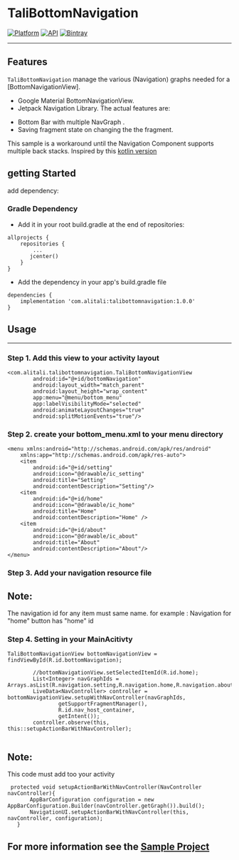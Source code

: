 # TaliBottomNavigation
 [![Platform](https://img.shields.io/badge/Platform-Android-green.svg?style=flat)](https://www.android.com/) [![API](https://img.shields.io/badge/API-19%2B-brightgreen.svg?style=flat)](https://android-arsenal.com/api?level=19)
 [![Bintray](https://img.shields.io/bintray/v/alirezatali/TaliBottomNavigation/com.alitali%3Atalibottomnavigation.svg?logo=jfrog-bintray)](https://bintray.com/alirezatali/TaliBottomNavigation/com.alitali%3Atalibottomnavigation) 

------------------------
## Features
`TaliBottomNavigation` manage the various (Navigation) graphs needed for a [BottomNavigationView].
- Google Material BottomNavigationView.
- Jetpack Navigation Library.
The actual features are:
 * Bottom Bar with multiple NavGraph .
 * Saving fragment state on changing the the fragment.

 This sample is a workaround until the Navigation Component supports multiple back stacks.
 Inspired by this [kotlin version](https://github.com/android/architecture-components-samples/blob/master/NavigationAdvancedSample/app/src/main/java/com/example/android/navigationadvancedsample/NavigationExtensions.kt)
 ## getting Started
 add dependency:
 ### Gradle Dependency
* Add it in your root build.gradle at the end of repositories:

```
allprojects {
    repositories {
        ...
       jcenter()
    }
}
```

* Add the dependency in your app's build.gradle file

```
dependencies {
	implementation 'com.alitali:talibottomnavigation:1.0.0'
}
```

## Usage
------------------------
### Step 1.  Add this view to your activity layout
```
<com.alitali.talibottomnavigation.TaliBottomNavigationView
        android:id="@+id/bottomNavigation"
        android:layout_width="match_parent"
        android:layout_height="wrap_content"
        app:menu="@menu/bottom_menu"
        app:labelVisibilityMode="selected"
        android:animateLayoutChanges="true"
        android:splitMotionEvents="true"/>

```
### Step 2.  create your bottom_menu.xml to your menu directory
```
<menu xmlns:android="http://schemas.android.com/apk/res/android"
    xmlns:app="http://schemas.android.com/apk/res-auto">
    <item
        android:id="@+id/setting"
        android:icon="@drawable/ic_setting"
        android:title="Setting"
        android:contentDescription="Setting"/>
    <item
        android:id="@+id/home"
        android:icon="@drawable/ic_home"
        android:title="Home"
        android:contentDescription="Home" />
    <item
        android:id="@+id/about"
        android:icon="@drawable/ic_about"
        android:title="About"
        android:contentDescription="About"/>
</menu>

``` 
### Step 3.  Add your navigation resource file 
## Note: 
The navigation id for any item must same name. for example : Navigation for "home" button has "home" id
### Step 4.  Setting in your MainAcitivty
```
TaliBottomNavigationView bottomNavigationView = findViewById(R.id.bottomNavigation);

        //bottomNavigationView.setSelectedItemId(R.id.home);
        List<Integer> navGraphIds = Arrays.asList(R.navigation.setting,R.navigation.home,R.navigation.about);
        LiveData<NavController> controller = bottomNavigationView.setupWithNavController(navGraphIds,
                getSupportFragmentManager(),
                R.id.nav_host_container,
                getIntent());
        controller.observe(this, this::setupActionBarWithNavController);
        
 ```
  ## Note: 
  This code must add too your activity 
 ```
  protected void setupActionBarWithNavController(NavController navController){
        AppBarConfiguration configuration = new AppBarConfiguration.Builder(navController.getGraph()).build();
        NavigationUI.setupActionBarWithNavController(this, navController, configuration);
    }
 ```
 ## For more information see the [Sample Project](https://github.com/alirezatali/TaliBottomNavigation/tree/master/Sample) 
 
